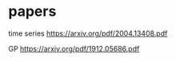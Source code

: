 # papers
time series
https://arxiv.org/pdf/2004.13408.pdf



GP
https://arxiv.org/pdf/1912.05686.pdf
